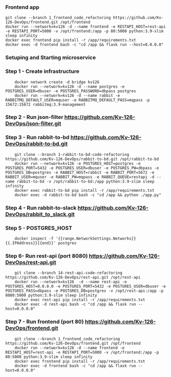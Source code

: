 
### Frontend app

    git clone --branch 1_frontend_code_refactoring https://github.com/Kv-126-DevOps/frontend.git /opt/frontend
    docker run --network=kv126 -d --name frontend -e RESTAPI_HOST=rest-api -e RESTAPI_PORT=5000 -v /opt/frontend:/app -p 80:5000 python:3.9-slim sleep infinity
    docker exec frontend pip install -r /app/requirements.txt
    docker exec -d frontend bash -c "cd /app && flask run --host=0.0.0.0"

### Setuping and Starting microservice

### Step 1 - Create infrastructure

		docker network create -d bridge kv126
		docker run --network=kv126 -d --name postgres -e POSTGRES_USER=dbuser -e POSTGRES_PASSWORD=dbpass postgres
		docker run --network=kv126 -d --name rabbit -e RABBITMQ_DEFAULT_USER=mquser -e RABBITMQ_DEFAULT_PASS=mqpass -p 15672:15672 rabbitmq:3.9-management

### Step 2 - Run json-filter		https://github.com/Kv-126-DevOps/json-filter.git

### Step 3 - Run rabbit-to-bd		https://github.com/Kv-126-DevOps/rabbit-to-bd.git

		git clone --branch 1-rabbit-to-bd-code-refactoring https://github.com/Kv-126-DevOps/rabbit-to-bd.git /opt/rabbit-to-bd
		docker run --network=kv126 -e POSTGRES_HOST=postgres -e POSTGRES_PORT=5432 -e POSTGRES_USER=dbuser -e POSTGRES_PW=dbpass -e POSTGRES_DB=postgres -e RABBIT_HOST=rabbit -e RABBIT_PORT=5672 -e RABBIT_USER=mquser -e RABBIT_PW=mqpass -e RABBIT_QUEUE=restapi -d --name rabbit-to-bd -v /opt/rabbit-to-bd:/app python:3.9-slim sleep infinity
		docker exec rabbit-to-bd pip install -r /app/requirements.txt
		docker exec -d rabbit-to-bd bash -c "cd /app && python ./app.py"

### Step 4 - Run rabbit-to-slack		https://github.com/Kv-126-DevOps/rabbit_to_slack.git

### Step 5 - POSTGRES_HOST

		docker inspect -f '{{range.NetworkSettings.Networks}}{{.IPAddress}}{{end}}' postgres

### Step 6- Run rest-api (port 8080)		https://github.com/Kv-126-DevOps/rest-api.git

		git clone --branch 14-rest-api-code-refactoring https://github.com/Kv-126-DevOps/rest-api.git /opt/rest-api
		docker run --network=kv126  -d --name rest-api -e POSTGRES_HOST=0.0.0.0 -e POSTGRES_PORT=5432 -e POSTGRES_USER=dbuser -e POSTGRES_PASS=dbpass -e POSTGRES_DB=postgres -v /opt/rest-api:/app -p 8080:5000 python:3.9-slim sleep infinity
		docker exec rest-api pip install -r /app/requirements.txt
		docker exec -d rest-api bash -c "cd /app && flask run --host=0.0.0.0"

### Step 7 - Run frontend (port 80)		https://github.com/Kv-126-DevOps/frontend.git

		git clone --branch 1_frontend_code_refactoring https://github.com/Kv-126-DevOps/frontend.git /opt/frontend
		docker run --network=kv126 -d --name frontend -e RESTAPI_HOST=rest-api -e RESTAPI_PORT=5000 -v /opt/frontend:/app -p 80:5000 python:3.9-slim sleep infinity
		docker exec frontend pip install -r /app/requirements.txt
		docker exec -d frontend bash -c "cd /app && flask run --host=0.0.0.0"
